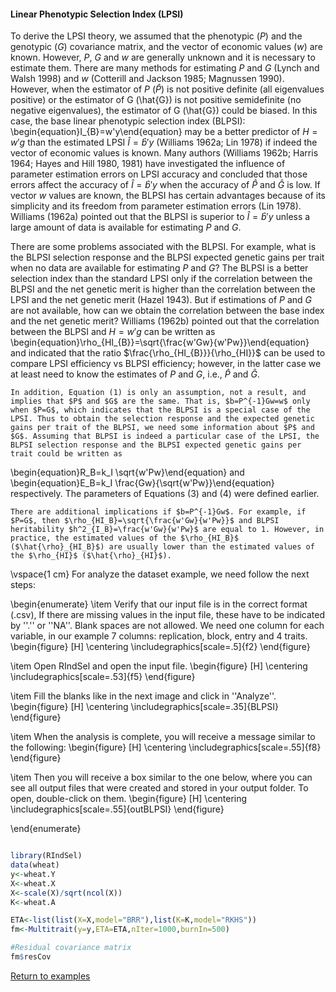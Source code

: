 #### Linear Phenotypic Selection Index (LPSI)

To derive the LPSI theory, we assumed that the phenotypic ($P$) and the genotypic ($G$) covariance matrix, and the vector of economic values ($w$) are known. However, $P$, $G$ and $w$ are generally unknown and it is necessary to estimate them. There are many methods for estimating $P$ and $G$ (Lynch and Walsh 1998) and $w$ (Cotterill and Jackson 1985; Magnussen 1990). However, when the estimator of $P$ ($\hat{P}$) is not positive definite (all eigenvalues positive) or the estimator of G (\hat{G}) is not positive semidefinite (no negative eigenvalues), the estimator of G (\hat{G}) could be biased. In this case, the base linear phenotypic selection index (BLPSI): 
\begin{equation}I_{B}=w'y\end{equation}
may be a better predictor of $H=w'g$ than the estimated LPSI $\hat{I}=\hat{b}'y$ (Williams 1962a; Lin 1978) if indeed the vector of economic values   is known. Many authors (Williams 1962b; Harris 1964; Hayes and Hill 1980, 1981) have investigated the influence of parameter estimation errors on LPSI accuracy and concluded that those errors affect the accuracy of $\hat{I}=\hat{b}'y$ when the accuracy of $\hat{P}$ and $\hat{G}$ is low. If vector $w$ values are known, the BLPSI has certain advantages because of its simplicity and its freedom from parameter estimation errors (Lin 1978). Williams (1962a) pointed out that the BLPSI is superior to $\hat{I}=\hat{b}'y$ unless a large amount of data is available for estimating $P$ and $G$.

There are some problems associated with the BLPSI. For example, what is the BLPSI selection response and the BLPSI expected genetic gains per trait when no data are available for estimating $P$ and $G$? The BLPSI is a better selection index than the standard LPSI only if the correlation between the BLPSI and the net genetic merit is higher than the correlation between the LPSI and the net genetic merit (Hazel 1943). But if estimations of $P$ and $G$ are not available, how can we obtain the correlation between the base index and the net genetic merit? Williams (1962b) pointed out that the correlation between the BLPSI and $H=w'g$ can be written as
\begin{equation}\rho_{HI_{B}}=\sqrt{\frac{w'Gw}{w'Pw}}\end{equation}
and indicated that the ratio $\frac{\rho_{HI_{B}}}{\rho_{HI}}$ can be used to compare LPSI efficiency vs BLPSI efficiency; however,  in the latter case we at least need to know the estimates of $P$ and $G$, i.e., $\hat{P}$ and $\hat{G}$.

	In addition, Equation (1) is only an assumption, not a result, and implies that $P$ and $G$ are the same. That is, $b=P^{-1}Gw=w$ only when $P=G$, which indicates that the BLPSI is a special case of the LPSI. Thus to obtain the selection response and the expected genetic gains per trait of the BLPSI, we need some information about $P$ and $G$. Assuming that BLPSI is indeed a particular case of the LPSI, the BLPSI selection response and the BLPSI expected genetic gains per trait could be written as 
\begin{equation}R_B=k_I \sqrt{w'Pw}\end{equation}
and 
\begin{equation}E_B=k_I \frac{Gw}{\sqrt{w'Pw}}\end{equation}
respectively. The parameters of Equations (3) and (4) were defined earlier.

	There are additional implications if $b=P^{-1}Gw$. For example, if $P=G$, then $\rho_{HI_B}=\sqrt{\frac{w'Gw}{w'Pw}}$ and BLPSI heritability $h^2_{I_B}=\frac{w'Gw}{w'Pw}$ are equal to 1. However, in practice, the estimated values of the $\rho_{HI_B}$ ($\hat{\rho}_{HI_B}$) are usually lower than the estimated values of the $\rho_{HI}$ ($\hat{\rho}_{HI}$).

\vspace{1 cm}
For analyze the dataset example, we need follow the next steps:

\begin{enumerate}
\item Verify that our input file is in the correct format (.csv), If there are missing values in the input file, these have to be indicated by ''.'' or ''NA''. Blank spaces are not allowed. We need one column for each variable, in our example 7 columns: replication, block, entry and 4 traits.
\begin{figure} [H]
\centering
\includegraphics[scale=.5]{f2}
\end{figure}

\item Open RIndSel and open the input file.
\begin{figure} [H]
\centering
\includegraphics[scale=.53]{f5}
\end{figure}

\item Fill the blanks like in the next image and click in ''Analyze''.
\begin{figure} [H]
\centering
\includegraphics[scale=.35]{BLPSI}
\end{figure}

\item When the analysis is complete, you will receive a message similar to the following:
\begin{figure} [H]
\centering
\includegraphics[scale=.55]{f8}
\end{figure}

\item Then you will receive a box similar to the one below, where you can see all output files that were created and stored in your output folder. To open, double-click on them.
\begin{figure} [H]
\centering
\includegraphics[scale=.55]{outBLPSI}
\end{figure}

\end{enumerate}

```R

library(RIndSel)
data(wheat)
y<-wheat.Y
X<-wheat.X
X<-scale(X)/sqrt(ncol(X))
K<-wheat.A

ETA<-list(list(X=X,model="BRR"),list(K=K,model="RKHS"))
fm<-Multitrait(y=y,ETA=ETA,nIter=1000,burnIn=500)

#Residual covariance matrix
fm$resCov
```

[Return to examples](https://github.com/RAngelaPG/RIndSel-R/blob/master/README.md)
